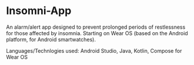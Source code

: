 # Insomni-App
An alarm/alert app designed to prevent prolonged periods of restlessness for those affected by insomnia. Starting on Wear OS (based on the Android platform, for Android smartwatches).

Languages/Technlogies used: Android Studio, Java, Kotlin, Compose for Wear OS
